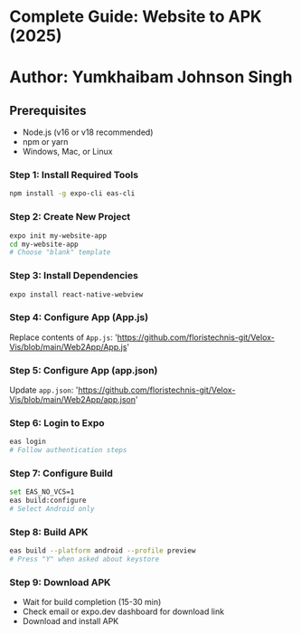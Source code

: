 # Complete Guide: Website to APK (2025)
# Author: Yumkhaibam Johnson Singh 

## Prerequisites
- Node.js (v16 or v18 recommended)
- npm or yarn
- Windows, Mac, or Linux

### Step 1: Install Required Tools
```bash
npm install -g expo-cli eas-cli
```

### Step 2: Create New Project
```bash
expo init my-website-app
cd my-website-app
# Choose "blank" template
```

### Step 3: Install Dependencies
```bash
expo install react-native-webview
```
### Step 4: Configure App (App.js)
Replace contents of `App.js`: 'https://github.com/floristechnis-git/Velox-Vis/blob/main/Web2App/App.js'

### Step 5: Configure App (app.json)
Update `app.json`: 'https://github.com/floristechnis-git/Velox-Vis/blob/main/Web2App/app.json'


### Step 6: Login to Expo
```bash
eas login
# Follow authentication steps
```

### Step 7: Configure Build
```bash
set EAS_NO_VCS=1
eas build:configure
# Select Android only
```

### Step 8: Build APK
```bash
eas build --platform android --profile preview
# Press "Y" when asked about keystore
```

### Step 9: Download APK
- Wait for build completion (15-30 min)
- Check email or expo.dev dashboard for download link
- Download and install APK
